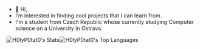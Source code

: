 - 👋 Hi,
- I’m interested in finding cool projects that I can learn from.
- I'm a student from Czech Republic whose currently studying Computer science on a University in Ostrava. 

![H0lyP0tat0's Stats](https://github-readme-stats.vercel.app/api?username=H0lyP0tat0&theme=dark&show_icons=true&hide_border=true&count_private=true)![H0lyP0tat0's Top Languages](https://github-readme-stats.vercel.app/api/top-langs/?username=H0lyP0tat0&theme=dark&show_icons=true&hide_border=true&layout=compact)

<!---
H0lyP0tat0/H0lyP0tat0 is a ✨ special ✨ repository because its `README.md` (this file) appears on your GitHub profile.
You can click the Preview link to take a look at your changes.
--->
